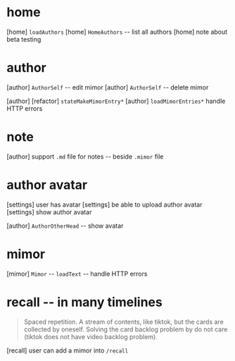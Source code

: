 # home

[home] `loadAuthors`
[home] `HomeAuthors` -- list all authors
[home] note about beta testing

# author

[author] `AuthorSelf` -- edit mimor
[author] `AuthorSelf` -- delete mimor

[author] [refactor] `stateMakeMimorEntry*`
[author] `loadMimorEntries*` handle HTTP errors

# note

[author] support `.md` file for notes -- beside `.mimor` file

# author avatar

[settings] user has avatar
[settings] be able to upload author avatar
[settings] show author avatar

[author] `AuthorOtherHead` -- show avatar

# mimor

[mimor] `Mimor` -- `loadText` -- handle HTTP errors

# recall -- in many timelines

> Spaced repetition. A stream of contents, like tiktok, but the cards
> are collected by oneself. Solving the card backlog problem by do not
> care (tiktok does not have video backlog problem).

[recall] user can add a mimor into `/recall`
